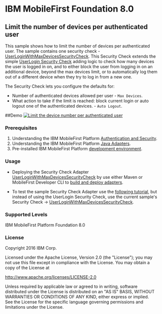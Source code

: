 IBM MobileFirst Foundation 8.0
===
## Limit the number of devices per authenticated user
This sample shows how to limit the number of devices per authenticated user. The sample contains one security check - [UserLoginWithMaxDevicesSecurityCheck](/UserLoginWithMaxDevicesSecurityCheck).
This Security Check extends the simple [UserLogin Security Check](https://mobilefirstplatform.ibmcloud.com/tutorials/en/foundation/8.0/authentication-and-security/user-authentication/security-check/) adding logic to check how many devices the user is logged in on, and to either block the user from logging in on an additional device, beyond the max devices limit, or to automatically log them out of a different device when they try to log in from a new one.

The Security Check lets you configure the defaults for:
- Number of authenticated devices allowed per user - `Max Devices`.
- What action to take if the limit is reached: block current login or auto logout one of the authenticated devices. - `Auto Logout`.

##Demo
[![Limit the device number per authenticated user](https://img.youtube.com/vi/B_Hldzr8KAQ/0.jpg)](https://www.youtube.com/watch?v=B_Hldzr8KAQ)

### Prerequisites
1. Understanding the IBM MobileFirst Platform [Authentication and Security](https://mobilefirstplatform.ibmcloud.com/tutorials/en/foundation/8.0/authentication-and-security/).
2. Understanding the IBM MobileFirst Platform [Java Adapters](https://mobilefirstplatform.ibmcloud.com/tutorials/en/foundation/8.0/adapters/java-adapters/).
3. Pre-installed IBM MobileFirst Platform [development environment](https://mobilefirstplatform.ibmcloud.com/tutorials/en/foundation/8.0/setting-up-your-development-environment/).

### Usage

* Deploying the Security Check Adapter [UserLoginWithMaxDevicesSecurityCheck](/UserLoginWithMaxDevicesSecurityCheck) by use either Maven or MobileFirst Developer CLI to [build and deploy adapters](https://mobilefirstplatform.ibmcloud.com/tutorials/en/foundation/8.0/adapters/creating-adapters/).

* To test the sample Security Check Adapter use the [following tutorial](https://mobilefirstplatform.ibmcloud.com/tutorials/en/foundation/8.0/authentication-and-security/user-authentication/javascript/#sample-applications), but instead of using the UserLogin Security Check, use the current sample's Security Check ->  [UserLoginWithMaxDevicesSecurityCheck](/UserLoginWithMaxDevicesSecurityCheck).


### Supported Levels
IBM MobileFirst Platform Foundation 8.0

### License
Copyright 2016 IBM Corp.

Licensed under the Apache License, Version 2.0 (the "License");
you may not use this file except in compliance with the License.
You may obtain a copy of the License at

http://www.apache.org/licenses/LICENSE-2.0

Unless required by applicable law or agreed to in writing, software
distributed under the License is distributed on an "AS IS" BASIS,
WITHOUT WARRANTIES OR CONDITIONS OF ANY KIND, either express or implied.
See the License for the specific language governing permissions and
limitations under the License.
